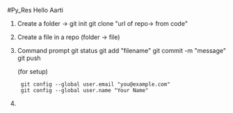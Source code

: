 #Py_Res
Hello Aarti

1) Create a folder -> 
	git init
	git clone "url of repo-> from code"
2) Create a file in a repo (folder -> file)
3) Command prompt 
	git status
	git add "filename"
	git commit -m "message"
	git push
    
    (for setup)
    
        git config --global user.email "you@example.com"
        git config --global user.name "Your Name"
4)